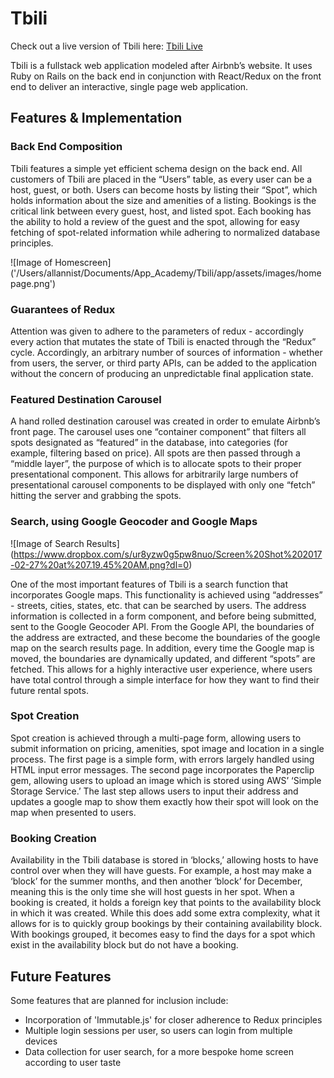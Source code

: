 # Tbili

Check out a live version of Tbili here:
[Tbili Live][tbili]

[tbili]: http://www.tbili.co/#/

 Tbili is a fullstack web application modeled after Airbnb’s website.
 It uses Ruby on Rails on the back end in conjunction with React/Redux
 on the front end to deliver an interactive,
 single page web application.

## Features & Implementation

### Back End Composition

Tbili features a simple yet efficient schema design on the back end.
All customers of Tbili are placed in the “Users” table, as every user can be a host,
guest, or both.  Users can become hosts by listing their “Spot”, which holds
information about the size and amenities of a listing.  Bookings is the critical
link between every guest, host, and listed spot.  Each booking has the ability to
hold a review of the guest and the spot, allowing for easy fetching of spot-related
information while adhering to normalized database principles.

![Image of Homescreen]
('/Users/allannist/Documents/App_Academy/Tbili/app/assets/images/homepage.png')

### Guarantees of Redux

Attention was given to adhere to the parameters of redux - accordingly every
action that mutates the state of Tbili is enacted through the “Redux” cycle.
 Accordingly, an arbitrary number of sources of information - whether from
 users, the server, or third party APIs, can be added to the application
 without the concern of producing an unpredictable final application state.


### Featured Destination Carousel

A hand rolled destination carousel was created in order to emulate Airbnb’s
 front page.  The carousel uses one “container component” that filters all
 spots designated as “featured” in the database, into categories (for example,
 filtering based on price).  All spots are then passed through a “middle layer”,
 the purpose of which is to allocate spots to their proper presentational
 component.  This allows for arbitrarily large numbers of presentational
 carousel components to be displayed with only one “fetch” hitting the server and
 grabbing the spots.

### Search, using Google Geocoder and Google Maps

![Image of Search Results]
(https://www.dropbox.com/s/ur8yzw0g5pw8nuo/Screen%20Shot%202017-02-27%20at%207.19.45%20AM.png?dl=0)

One of the most important features of Tbili is a search function that incorporates
 Google maps.  This functionality is achieved using “addresses” - streets, cities,
 states, etc. that can be searched by users.  The address information is
 collected in a form component, and before being submitted, sent to the Google
 Geocoder API.  From the Google API, the boundaries of the address are extracted,
 and these become the boundaries of the google map on the search results page.
 In addition, every time the Google map is moved, the boundaries are dynamically updated,
 and different “spots” are fetched.  This allows for a highly interactive user experience,
 where users have total control through a simple interface for how they want
 to find their future rental spots.

### Spot Creation

Spot creation is achieved through a multi-page form, allowing users to
 submit information on pricing, amenities, spot image and location in a
 single process.  The first page is a simple form, with errors largely
 handled using HTML input error messages.  The second page incorporates
 the Paperclip gem, allowing users to upload an image which is stored using
 AWS’ ‘Simple Storage Service.’  The last step allows users to input their
 address and updates a google map to show them exactly how their spot will
 look on the map when presented to users.

### Booking Creation

Availability in the Tbili database is stored in ‘blocks,’ allowing hosts
 to have control over when they will have guests.  For example, a host may
 make a ‘block’ for the summer months, and then another ‘block’ for
 December, meaning this is the only time she will host guests in her spot.
 When a booking is created, it holds a foreign key that points to the
 availability block in which it was created.  While this does add some
 extra complexity, what it allows for is to quickly group bookings by their
 containing availability block.  With bookings grouped, it becomes easy
 to find the days for a spot which exist in the availability block but
 do not have a booking.

## Future Features

Some features that are planned for inclusion include:

 * Incorporation of 'Immutable.js' for closer adherence to Redux principles
 * Multiple login sessions per user, so users can login from multiple devices
 * Data collection for user search, for a more bespoke home screen according to user taste

